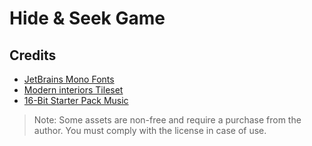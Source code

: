 # Hide & Seek Game

## Credits

- [JetBrains Mono Fonts](https://www.jetbrains.com/lp/mono)
- [Modern interiors Tileset](https://limezu.itch.io/moderninteriors)
- [16-Bit Starter Pack Music](https://bit-by-bit-sound.itch.io/16-bit-starter-pack)

> Note: Some assets are non-free and require a purchase from the author. 
> You must comply with the license in case of use.
